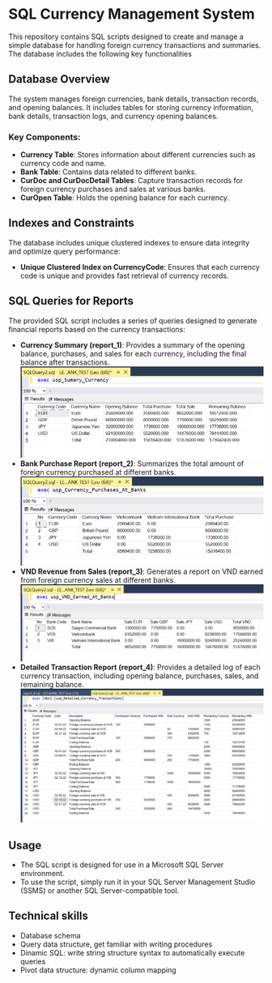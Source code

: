 # SQL Currency Management System

This repository contains SQL scripts designed to create and manage a simple database for handling foreign currency transactions and summaries. The database includes the following key functionalities

## Database Overview

The system manages foreign currencies, bank details, transaction records, and opening balances. It includes tables for storing currency information, bank details, transaction logs, and currency opening balances.

### Key Components:
- **Currency Table**: Stores information about different currencies such as currency code and name.
- **Bank Table**: Contains data related to different banks.
- **CurDoc and CurDocDetail Tables**: Capture transaction records for foreign currency purchases and sales at various banks.
- **CurOpen Table**: Holds the opening balance for each currency.

## Indexes and Constraints
The database includes unique clustered indexes to ensure data integrity and optimize query performance:
- **Unique Clustered Index on CurrencyCode**: Ensures that each currency code is unique and provides fast retrieval of currency records.

## SQL Queries for Reports

The provided SQL script includes a series of queries designed to generate financial reports based on the currency transactions:

- **Currency Summary (report_1)**: Provides a summary of the opening balance, purchases, and sales for each currency, including the final balance after transactions.
    ![Report 1](./Images/report_1.png "Currency Summary")
- **Bank Purchase Report (report_2)**: Summarizes the total amount of foreign currency purchased at different banks.
    ![Report 2](./Images/report_2.png "Currency Purchases at Banks")
- **VND Revenue from Sales (report_3)**: Generates a report on VND earned from foreign currency sales at different banks.
    ![Report 3](./Images/report_3.png "VND Revenue from Sales")
- **Detailed Transaction Report (report_4)**: Provides a detailed log of each currency transaction, including opening balance, purchases, sales, and remaining balance.
    ![Report 4](./Images/report_4.png "Detailed Transaction Report")

## Usage

- The SQL script is designed for use in a Microsoft SQL Server environment.
- To use the script, simply run it in your SQL Server Management Studio (SSMS) or another SQL Server-compatible tool.

## Technical skills
- Database schema
- Query data structure, get familiar with writing procedures
- Dinamic SQL: write string structure syntax to automatically execute queries
- Pivot data structure: dynamic column mapping 

